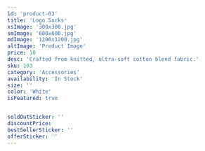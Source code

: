 ```yaml
---
id: 'product-03'
title: 'Logo Socks'
xsImage: '300x300.jpg'
smImage: '600x600.jpg'
mdImage: '1200x1200.jpg'
altImage: 'Product Image'
price: 10
desc: 'Crafted from knitted, ultra-soft cotton blend fabric.'
sku: 103
category: 'Accessories'
availability: 'In Stock'
size: ''
color: 'White'
isFeatured: true


soldOutSticker: ''
discountPrice: 
bestSellerSticker: ''
offerSticker: ''
---
```

